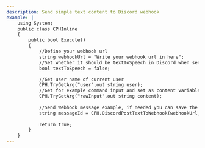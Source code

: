 ```yaml
---
description: Send simple text content to Discord webhook
example: |
    using System;
    public class CPHInline
    {
        public bool Execute()
        {
            //Define your webhook url
            string webhookUrl = "Write your webhook url in here";
            //Set whether it should be textToSpeech in Discord when send
            bool textToSpeech = false;

            //Get user name of current user
            CPH.TryGetArg("user",out string user);
            //Get for example command input and set as content variable
            CPH.TryGetArg("rawInput",out string content);
            
            //Send Webhook message example, if needed you can save the messageId that gets returned (0.2.4+ only)
            string messageId = CPH.DiscordPostTextToWebhook(webhookUrl, content, $"{user} said:", "", textToSpeech);
            
            return true;
        }
    }
---
```

